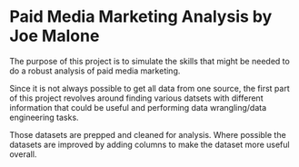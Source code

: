 # Paid Media Marketing Analysis by Joe Malone

The purpose of this project is to simulate the skills that might be needed to do a robust analysis of paid media marketing.

Since it is not always possible to get all data from one source, the first part of this project revolves around finding various datsets with different information that could be useful and performing data wrangling/data engineering tasks.

Those datasets are prepped and cleaned for analysis. Where possible the datasets are improved by adding columns to make the dataset more useful overall.

